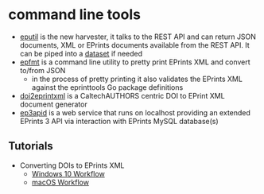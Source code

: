 
# command line tools

+ [eputil](eputil.html) is the new harvester, it talks to the REST API and can return JSON documents, XML or EPrints documents available from the REST API. It can be piped into a [dataset](https://caltechlibrary.github.io/dataset) if needed
+ [epfmt](epfmt.html) is a command line utility to pretty print EPrints XML and convert to/from JSON
    + in the process of pretty printing it also validates the EPrints XML against the eprinttools Go package definitions
+ [doi2eprintxml](doi2eprintxml.html) is a CaltechAUTHORS centric DOI to EPrint XML document generator 
+ [ep3apid](ep3apid.html) is a web service that runs on localhost providing an extended EPrints 3 API via interaction with EPrints MySQL database(s)

## Tutorials

+ Converting DOIs to EPrints XML
    + [Windows 10 Workflow](windows-10-workflow.html)
    + [macOS Workflow](macos-workflow.html)



